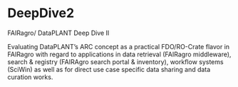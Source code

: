 # DeepDive2
FAIRagro/ DataPLANT Deep Dive II

Evaluating DataPLANT’s ARC concept as a practical FDO/RO-Crate flavor in FAIRagro with regard to applications in data retrieval (FAIRagro middleware), search & registry (FAIRAgro search portal & inventory), workflow systems (SciWin) as well as for direct use case specific data sharing and data curation works. 
